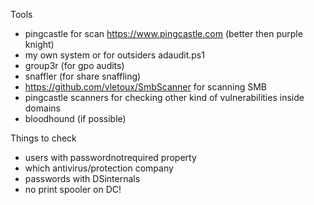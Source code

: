 Tools
- pingcastle for scan https://www.pingcastle.com (better then purple knight)
- my own system or for outsiders adaudit.ps1
- group3r (for gpo audits)
- snaffler (for share snaffling)
- https://github.com/vletoux/SmbScanner for scanning SMB
- pingcastle scanners for checking other kind of vulnerabilities inside domains
- bloodhound (if possible)

Things to check
- users with passwordnotrequired property
- which antivirus/protection company
- passwords with DSinternals
- no print spooler on DC!
